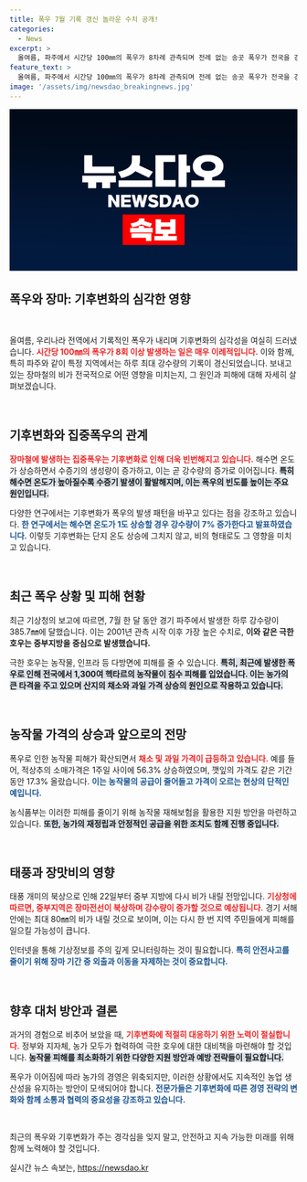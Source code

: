 ```yaml
---
title: 폭우 7월 기록 갱신 놀라운 수치 공개!
categories:
  - News
excerpt: >
  올여름, 파주에서 시간당 100㎜의 폭우가 8차례 관측되며 전례 없는 송곳 폭우가 전국을 강타하고 있습니다. 기후 변화가 만든 극한 호우로 인해 하루 강수량이 사상 최대치를 기록, 농작물 피해와 함께 채소 가격이 급등하고 있습니다.
feature_text: >
  올여름, 파주에서 시간당 100㎜의 폭우가 8차례 관측되며 전례 없는 송곳 폭우가 전국을 강타하고 있습니다. 기후 변화가 만든 극한 호우로 인해 하루 강수량이 사상 최대치를 기록, 농작물 피해와 함께 채소 가격이 급등하고 있습니다.
image: '/assets/img/newsdao_breakingnews.jpg'
---
```


<p><img src="/assets/img/newsdao_breakingnews.jpg" alt="implanttips 속보" /></p>

<h2 data-ke-size="size26">폭우와 장마: 기후변화의 심각한 영향</h2>

<p data-ke-size="size16">&nbsp;</p>

<p>올여름, 우리나라 전역에서 기록적인 폭우가 내리며 기후변화의 심각성을 여실히 드러냈습니다. <b><span style="color: #ee2323;">시간당 100㎜의 폭우가 8회 이상 발생하는 일은 매우 이례적입니다.</span></b> 이와 함께, 특히 파주와 같이 특정 지역에서는 하루 최대 강수량의 기록이 경신되었습니다. 보내고 있는 장마철의 비가 전국적으로 어떤 영향을 미치는지, 그 원인과 피해에 대해 자세히 살펴보겠습니다.</p>

<p data-ke-size="size16">&nbsp;</p>

<h2 data-ke-size="size26">기후변화와 집중폭우의 관계</h2>

<p><b><span style="color: #ee2323;">장마철에 발생하는 집중폭우는 기후변화로 인해 더욱 빈번해지고 있습니다.</span></b> 해수면 온도가 상승하면서 수증기의 생성량이 증가하고, 이는 곧 강수량의 증가로 이어집니다. <b><span style="background-color: #21538527;">특히 해수면 온도가 높아질수록 수증기 발생이 활발해지며, 이는 폭우의 빈도를 높이는 주요 원인입니다.</span></b> </p>

<p>다양한 연구에서는 기후변화가 폭우의 발생 패턴을 바꾸고 있다는 점을 강조하고 있습니다. <b><span style="color: #1a5490;">한 연구에서는 해수면 온도가 1도 상승할 경우 강수량이 7% 증가한다고 발표하였습니다.</span></b> 이렇듯 기후변화는 단지 온도 상승에 그치지 않고, 비의 형태로도 그 영향을 미치고 있습니다.</p>

<p data-ke-size="size16">&nbsp;</p>

<h2 data-ke-size="size26">최근 폭우 상황 및 피해 현황</h2>

<p>최근 기상청의 보고에 따르면, 7월 한 달 동안 경기 파주에서 발생한 하루 강수량이 385.7㎜에 달했습니다. 이는 2001년 관측 시작 이후 가장 높은 수치로, <b><span style="ee2323;">이와 같은 극한 호우는 중부지방을 중심으로 발생했습니다.</span></b> </p>

<p>극한 호우는 농작물, 인프라 등 다방면에 피해를 줄 수 있습니다. <b><span style="background-color: #21538527;">특히, 최근에 발생한 폭우로 인해 전국에서 1,300여 헥타르의 농작물이 침수 피해를 입었습니다. 이는 농가의 큰 타격을 주고 있으며 산지의 채소와 과일 가격 상승의 원인으로 작용하고 있습니다.</span></b></p>

<p data-ke-size="size16">&nbsp;</p>

<h2 data-ke-size="size26">농작물 가격의 상승과 앞으로의 전망</h2>

<p>폭우로 인한 농작물 피해가 확산되면서 <b><span style="color: #ee2323;">채소 및 과일 가격이 급등하고 있습니다.</span></b> 예를 들어, 적상추의 소매가격은 1주일 사이에 56.3% 상승하였으며, 깻잎의 가격도 같은 기간 동안 17.3% 올랐습니다. <b><span style="color: #1a5490;">이는 농작물의 공급이 줄어들고 가격이 오르는 현상의 단적인 예입니다.</span></b> </p>

<p>농식품부는 이러한 피해를 줄이기 위해 농작물 재해보험을 활용한 지원 방안을 마련하고 있습니다. <b><span style="background-color: #21538527;">또한, 농가의 재정립과 안정적인 공급을 위한 조치도 함께 진행 중입니다.</span></b></p>

<p data-ke-size="size16">&nbsp;</p>

<h2 data-ke-size="size26">태풍과 장맛비의 영향</h2>

<p>태풍 개미의 북상으로 인해 22일부터 중부 지방에 다시 비가 내릴 전망입니다. <b><span style="color: #ee2323;">기상청에 따르면, 중부지역은 장마전선이 북상하며 강수량이 증가할 것으로 예상됩니다.</span></b>  경기 서해안에는 최대 80㎜의 비가 내릴 것으로 보이며, 이는 다시 한 번 지역 주민들에게 피해를 일으킬 가능성이 큽니다. </p>

<p>인터넷을 통해 기상정보를 주의 깊게 모니터링하는 것이 필요합니다. <b><span style="color: #1a5490;">특히 안전사고를 줄이기 위해 장마 기간 중 외출과 이동을 자제하는 것이 중요합니다.</span></b> </p>

<p data-ke-size="size16">&nbsp;</p>

<h2 data-ke-size="size26">향후 대처 방안과 결론</h2>

<p>과거의 경험으로 비추어 보았을 때, <b><span style="color: #ee2323;">기후변화에 적절히 대응하기 위한 노력이 절실합니다.</span></b> 정부와 지자체, 농가 모두가 협력하여 극한 호우에 대한 대비책을 마련해야 할 것입니다. <b><span style="background-color: #21538527;">농작물 피해를 최소화하기 위한 다양한 지원 방안과 예방 전략들이 필요합니다.</span></b></p>

<p>폭우가 이어짐에 따라 농가의 경영은 위축되지만, 이러한 상황에서도 지속적인 농업 생산성을 유지하는 방안이 모색되어야 합니다. <b><span style="color: #1a5490;">전문가들은 기후변화에 따른 경영 전략의 변화와 함께 소통과 협력의 중요성을 강조하고 있습니다.</span></b></p>

<p data-ke-size="size16">&nbsp;</p>

<p>최근의 폭우와 기후변화가 주는 경각심을 잊지 말고, 안전하고 지속 가능한 미래를 위해 함께 노력해야 할 것입니다.</p>
실시간 뉴스 속보는, <a href="https://newsdao.kr" rel="dofollow">https://newsdao.kr</a>


